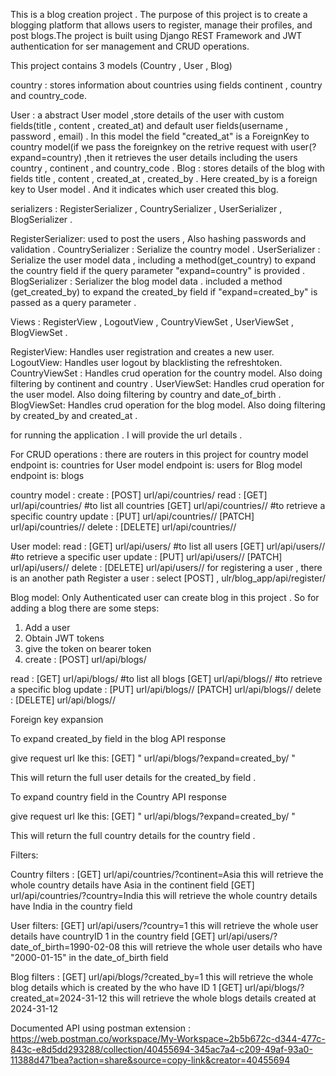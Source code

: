 This is a blog creation project . The purpose of this project is to create a blogging platform that allows users to register, manage their profiles, and post blogs.The project is built using Django REST Framework and JWT authentication for ser management and CRUD operations.



This project contains 3 models (Country , User , Blog)

country : stores information about countries using fields continent , country and country_code.

User : a abstract User model ,store details of the user with custom fields(title , content , created_at) and default user fields(username , password , email) . In this model the field "created_at" is a ForeignKey to country model(if we pass the foreignkey on the retrive request with user(?expand=country) ,then it retrieves the user details including the users country , continent , and country_code .
Blog : stores details of the blog with fields title , content , created_at , created_by . Here created_by is a foreign key to User model . And it indicates which user created this blog.


serializers : RegisterSerializer , CountrySerializer , UserSerializer , BlogSerializer . 

RegisterSerializer: used to post the users , Also hashing passwords and validation .
CountrySerializer : Serialize the country model .
UserSerializer : Serialize the user model data , including a method(get_country) to expand the country field if the query parameter "expand=country" is provided .
BlogSerializer : Serializer the blog model data . included a method (get_created_by) to expand the created_by field if "expand=created_by" is passed as a query parameter .

Views : RegisterView , LogoutView , CountryViewSet , UserViewSet , BlogViewSet .

RegisterView: Handles user registration and creates a new user.
LogoutView: Handles user logout by blacklisting the refreshtoken.
CountryViewSet : Handles crud operation for the country model. Also doing filtering by continent and country .
UserViewSet: Handles crud operation for the user model. Also doing filtering by country and date_of_birth .
BlogViewSet: Handles crud operation for the blog model. Also doing filtering by created_by and created_at .


for running the application . I will provide the url details . 

For CRUD operations : 
there are routers in this project
for country model endpoint is: countries
for User model endpoint is: users
for Blog model endpoint is: blogs

country model :
create : [POST]   url/api/countries/
read : [GET]  url/api/countries/    #to list all countries
       [GET]  url/api/countries/<id>/    #to retrieve a specific country
update : [PUT] url/api/countries/<id>/
         [PATCH] url/api/countries/<id>/
delete : [DELETE] url/api/countries/<id>/


User model:
read : [GET]  url/api/users/    #to list all users
       [GET]  url/api/users/<id>/    #to retrieve a specific user
update : [PUT] url/api/users/<id>/
         [PATCH] url/api/users/<id>/
delete : [DELETE] url/api/users/<id>/
for registering a user , there is an another path 
Register a user : select [POST] , ulr/blog_app/api/register/

Blog model:
Only Authenticated user can create blog in this project . So for adding a blog there are some steps:
1. Add a user
2. Obtain JWT tokens
3. give the token on bearer token
4. create : [POST]   url/api/blogs/

read : [GET]  url/api/blogs/    #to list all blogs
       [GET]  url/api/blogs/<id>/    #to retrieve a specific blog
update : [PUT] url/api/blogs/<id>/
         [PATCH] url/api/blogs/<id>/
delete : [DELETE] url/api/blogs/<id>/



Foreign key expansion

To expand created_by field in the blog API response 

give request url lke this:
[GET] " url/api/blogs/?expand=created_by/ "

This will return the full user details for the created_by field .

To expand country field in the Country API response 

give request url lke this:
[GET] " url/api/blogs/?expand=created_by/ "

This will return the full country details for the country field .


Filters:

Country filters :
[GET]  url/api/countries/?continent=Asia
this will retrieve the whole country details have Asia in the continent field 
[GET]  url/api/countries/?country=India
this will retrieve the whole country details have India in the country field

User filters:
[GET]  url/api/users/?country=1
this will retrieve the whole user details have countryID 1 in the country field
[GET]  url/api/users/?date_of_birth=1990-02-08
this will retrieve the whole user details who have "2000-01-15" in the date_of_birth field

Blog filters :
[GET]  url/api/blogs/?created_by=1
this will retrieve the whole blog details which is created by the who have ID 1 
[GET]  url/api/blogs/?created_at=2024-31-12
this will retrieve the whole blogs details created at 2024-31-12


Documented API using postman extension : https://web.postman.co/workspace/My-Workspace~2b5b672c-d344-477c-843c-e8d5dd293288/collection/40455694-345ac7a4-c209-49af-93a0-11388d471bea?action=share&source=copy-link&creator=40455694
